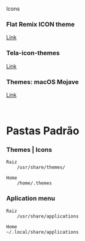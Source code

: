 Icons

### Flat Remix ICON theme

[Link](https://www.xfce-look.org/p/1012430/)

### Tela-icon-themes

[Link](https://www.xfce-look.org/p/1279924/)

### Themes: macOS Mojave
[Link](https://www.xfce-look.org/p/1275087/)

&nbsp;
# Pastas Padrão

### Themes | Icons
```
Raiz
	/usr/share/themes/
	
Home
	/home/.themes
```

### Aplication menu

```
Raiz
	/usr/share/applications

Home
~/.local/share/applications
```



